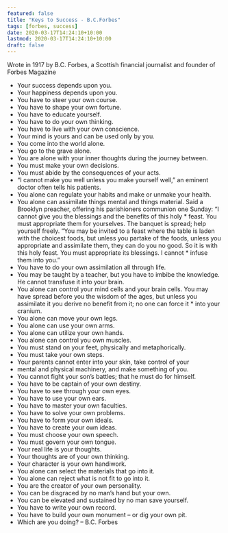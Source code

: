 ```yaml
---
featured: false
title: "Keys to Success - B.C.Forbes"
tags: [forbes, success]
date: 2020-03-17T14:24:10+10:00
lastmod: 2020-03-17T14:24:10+10:00
draft: false
---
```


Wrote in 1917 by B.C. Forbes, a Scottish financial journalist and founder of Forbes Magazine

* Your success depends upon you.
* Your happiness depends upon you.
* You have to steer your own course.
* You have to shape your own fortune.
* You have to educate yourself.
* You have to do your own thinking.
* You have to live with your own conscience.
* Your mind is yours and can be used only by you.
* You come into the world alone.
* You go to the grave alone.
* You are alone with your inner thoughts during the journey between.
* You must make your own decisions.
* You must abide by the consequences of your acts.
* “I cannot make you well unless you make yourself well,” an eminent doctor often tells his patients.
* You alone can regulate your habits and make or unmake your health.
* You alone can assimilate things mental and things material.
Said a Brooklyn preacher, offering his parishioners communion one Sunday: “I cannot give you the blessings and the benefits of this holy * feast. You must appropriate them for yourselves. The banquet is spread; help yourself freely.
“You may be invited to a feast where the table is laden with the choicest foods, but unless you partake of the foods, unless you appropriate and assimilate them, they can do you no good. So it is with this holy feast. You must appropriate its blessings. I cannot * infuse them into you.”
* You have to do your own assimilation all through life.
* You may be taught by a teacher, but you have to imbibe the knowledge. He cannot transfuse it into your brain.
* You alone can control your mind cells and your brain cells.
You may have spread before you the wisdom of the ages, but unless you assimilate it you derive no benefit from it; no one can force it * into your cranium.
* You alone can move your own legs.
* You alone can use your own arms.
* You alone can utilize your own hands.
* You alone can control you own muscles.
* You must stand on your feet, physically and metaphorically.
* You must take your own steps.
* Your parents cannot enter into your skin, take control of your
* mental and physical machinery, and make something of you.
* You cannot fight your son’s battles; that he must do for himself.
* You have to be captain of your own destiny.
* You have to see through your own eyes.
* You have to use your own ears.
* You have to master your own faculties.
* You have to solve your own problems.
* You have to form your own ideals.
* You have to create your own ideas.
* You must choose your own speech.
* You must govern your own tongue.
* Your real life is your thoughts.
* Your thoughts are of your own thinking.
* Your character is your own handiwork.
* You alone can select the materials that go into it.
* You alone can reject what is not fit to go into it.
* You are the creator of your own personality.
* You can be disgraced by no man’s hand but your own.
* You can be elevated and sustained by no man save yourself.
* You have to write your own record.
* You have to build your own monument – or dig your own pit.
* Which are you doing?
– B.C. Forbes